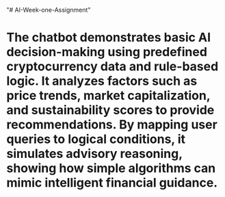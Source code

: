 "# AI-Week-one-Assignment" 
# The chatbot demonstrates basic AI decision-making using predefined cryptocurrency data and rule-based logic. It analyzes factors such as price trends, market capitalization, and sustainability scores to provide recommendations. By mapping user queries to logical conditions, it simulates advisory reasoning, showing how simple algorithms can mimic intelligent financial guidance.
